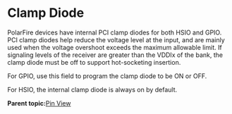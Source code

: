 # Clamp Diode

PolarFire devices have internal PCI clamp diodes for both HSIO and GPIO. PCI clamp diodes help reduce the voltage level at the input, and are mainly used when the voltage overshoot exceeds the maximum allowable limit. If signaling levels of the receiver are greater than the VDDIx of the bank, the clamp diode must be off to support hot-socketing insertion.

For GPIO, use this field to program the clamp diode to be ON or OFF.

For HSIO, the internal clamp diode is always on by default.

**Parent topic:**[Pin View](GUID-8023B5BE-3C02-45BA-843F-F1212520AA65.md)

